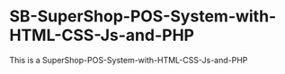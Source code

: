 # SB-SuperShop-POS-System-with-HTML-CSS-Js-and-PHP
This is a SuperShop-POS-System-with-HTML-CSS-Js-and-PHP
